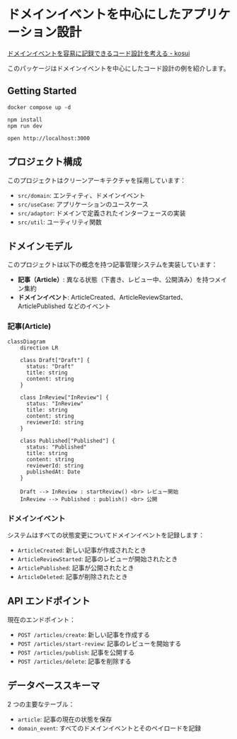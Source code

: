 # ドメインイベントを中心にしたアプリケーション設計

[ドメインイベントを容易に記録できるコード設計を考える - kosui](https://kosui.me/posts/2025/05/06/142842)

このパッケージはドメインイベントを中心にしたコード設計の例を紹介します。

## Getting Started

```
docker compose up -d
```

```
npm install
npm run dev
```

```
open http://localhost:3000
```

## プロジェクト構成

このプロジェクトはクリーンアーキテクチャを採用しています：

- `src/domain`: エンティティ、ドメインイベント
- `src/useCase`: アプリケーションのユースケース
- `src/adaptor`: ドメインで定義されたインターフェースの実装
- `src/util`: ユーティリティ関数

## ドメインモデル

このプロジェクトは以下の概念を持つ記事管理システムを実装しています：

- **記事（Article）**: 異なる状態（下書き、レビュー中、公開済み）を持つメイン集約
- **ドメインイベント**: ArticleCreated、ArticleReviewStarted、ArticlePublished などのイベント

### 記事(Article)

```mermaid
classDiagram
    direction LR

    class Draft["Draft"] {
      status: "Draft"
      title: string
      content: string
    }

    class InReview["InReview"] {
      status: "InReview"
      title: string
      content: string
      reviewerId: string
    }

    class Published["Published"] {
      status: "Published"
      title: string
      content: string
      reviewerId: string
      publishedAt: Date
    }

    Draft --> InReview : startReview() <br> レビュー開始
    InReview --> Published : publish() <br> 公開
```

### ドメインイベント

システムはすべての状態変更についてドメインイベントを記録します：

- `ArticleCreated`: 新しい記事が作成されたとき
- `ArticleReviewStarted`: 記事のレビューが開始されたとき
- `ArticlePublished`: 記事が公開されたとき
- `ArticleDeleted`: 記事が削除されたとき

## API エンドポイント

現在のエンドポイント：

- `POST /articles/create`: 新しい記事を作成する
- `POST /articles/start-review`: 記事のレビューを開始する
- `POST /articles/publish`: 記事を公開する
- `POST /articles/delete`: 記事を削除する

## データベーススキーマ

2 つの主要なテーブル：

- `article`: 記事の現在の状態を保存
- `domain_event`: すべてのドメインイベントとそのペイロードを記録
